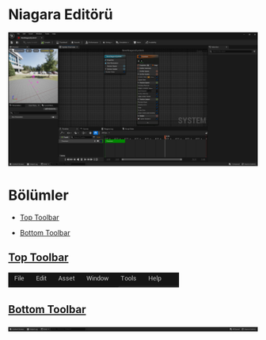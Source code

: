 # Niagara Editörü
<img src="../../Dosyalar/Niagara_Editor_Ana_Ekran.jpg">



# Bölümler

* [Top Toolbar](#top-toolbar)

* [Bottom Toolbar](#bottom-toolbar)


## [Top Toolbar](../../Diger/Top%20Toolbar%20(Araç%20Çubugu))
<img src="../../Dosyalar/Niagara_Editor_Top_Toolbar.jpg">



## [Bottom Toolbar](../../Diger/Bottom%20Toolbar%20(Araç%20Çubugu))
<img src="../../Dosyalar/Niagara_Editor_Bottom_Toolbar.jpg">
